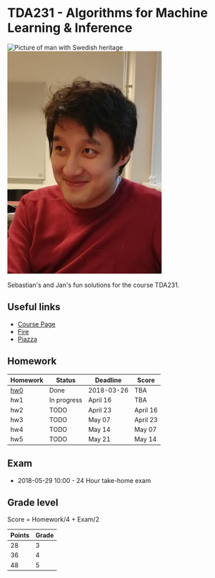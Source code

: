 # TDA231 - Algorithms for Machine Learning & Inference

<img src="https://pbs.twimg.com/profile_images/599334351898181632/5_7c1o7E_400x400.jpg" alt="Picture of man with Swedish heritage" width="350px" >
<img src="/IMG_20180326_161555.jpg" alt="Picture of man with Asian heritage" width="350px">

Sebastian's and Jan's fun solutions for the course TDA231.

## Useful links

* [Course Page](http://www.cse.chalmers.se/research/lab/courses/algorithms-for-machine-learning-tda-231/)
* [Fire](https://amli-lp4-18.frs.cse.chalmers.se/login)
* [Piazza](https://piazza.com/chalmers.se/spring2018/tda231)

## Homework

| Homework | Status | Deadline | Score |
| -------- | ------ | -------- | ----- |
| [hw0](hw0/hw0.ipynb) | Done | 2018-03-26 | TBA |
| hw1	| In progress | April 16 | TBA |
| hw2	| TODO | April 23 | April 16 |
| hw3	| TODO | May 07 | April 23 |
| hw4	| TODO | May 14 | May 07 |
| hw5	| TODO | May 21 | May 14 |

## Exam 

* 2018-05-29 10:00 - 24 Hour take-home exam

## Grade level

Score = Homework/4 + Exam/2

| Points | Grade |
| ------ | ----- |
| 28 | 3 |
| 36 | 4 |
| 48 | 5 |
